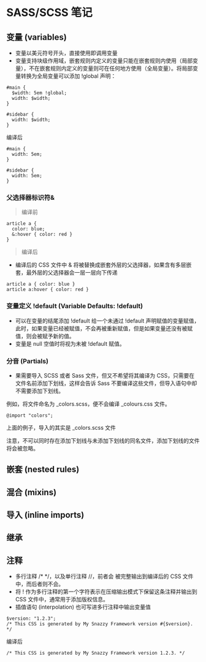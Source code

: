 # SASS/SCSS 笔记


## 变量 (variables)
- 变量以美元符号开头，直接使用即调用变量
- 变量支持块级作用域，嵌套规则内定义的变量只能在嵌套规则内使用（局部变量），不在嵌套规则内定义的变量则可在任何地方使用（全局变量）。将局部变量转换为全局变量可以添加 !global 声明：
```
#main {
  $width: 5em !global;
  width: $width;
}

#sidebar {
  width: $width;
}
```
编译后
```
#main {
  width: 5em;
}

#sidebar {
  width: 5em;
}
```

### 父选择器标识符&
> 编译前
```
article a {
  color: blue;
  &:hover { color: red }
}
```
> 编译后
- 编译后的 CSS 文件中 & 将被替换成嵌套外层的父选择器，如果含有多层嵌套，最外层的父选择器会一层一层向下传递
```
article a { color: blue }
article a:hover { color: red }
```

### 变量定义 !default (Variable Defaults: !default)
- 可以在变量的结尾添加 !default 给一个未通过 !default 声明赋值的变量赋值，此时，如果变量已经被赋值，不会再被重新赋值，但是如果变量还没有被赋值，则会被赋予新的值。
- 变量是 null 空值时将视为未被 !default 赋值。

### 分音 (Partials)
- 果需要导入 SCSS 或者 Sass 文件，但又不希望将其编译为 CSS，只需要在文件名前添加下划线，这样会告诉 Sass 不要编译这些文件，但导入语句中却不需要添加下划线。

例如，将文件命名为 _colors.scss，便不会编译 _colours.css 文件。
```
@import "colors";
```
上面的例子，导入的其实是 _colors.scss 文件

注意，不可以同时存在添加下划线与未添加下划线的同名文件，添加下划线的文件将会被忽略。




## 嵌套 (nested rules)
## 混合 (mixins)
## 导入 (inline imports) 
## 继承
## 注释
- 多行注释 /* */，以及单行注释 //，前者会 被完整输出到编译后的 CSS 文件中，而后者则不会。
- 将 ! 作为多行注释的第一个字符表示在压缩输出模式下保留这条注释并输出到 CSS 文件中，通常用于添加版权信息。
- 插值语句 (interpolation) 也可写进多行注释中输出变量值
```
$version: "1.2.3";
/* This CSS is generated by My Snazzy Framework version #{$version}. */
```
编译后
```
/* This CSS is generated by My Snazzy Framework version 1.2.3. */
```

